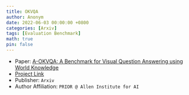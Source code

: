 ```yaml
---
title: OKVQA
author: Anonym
date: 2022-06-03 00:00:00 +0800
categories: [Arxiv]
tags: [Evaluation Benchmark]
math: true
pin: false
---
```


- Paper: [A-OKVQA: A Benchmark for Visual Question Answering using World Knowledge](https://arxiv.org/abs/2307.08041)
- [Project Link](https://allenai.org/project/a-okvqa/home)
- Publisher: `Arxiv`
- Author Affiliation: `PRIOR @ Allen Institute for AI`
